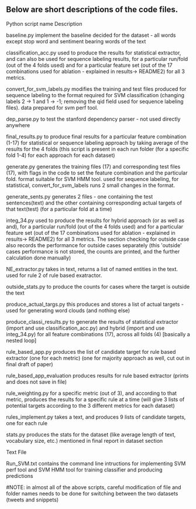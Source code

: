 ## Below are short descriptions of the code files.

Python script name			Description

baseline.py			implement the baseline decided for the dataset - all words except stop word and sentiment bearing words of the text

classification_acc.py		used to produce the results for statistical extractor, and can also be used for sequence labeling results, for a particular run/fold
				(out of the 4 folds used) and for a particular feature set (out of the 17 combinations used for ablation - explained in results->
				README2) for all 3 metrics.

convert_for_svm_labels.py	modifies the training and test files produced for sequence labeling to the format required for SVM classification (changing labels
				2 -> 1 and 1 -> -1; removing the qid field used for sequence labeling files). data prepared for svm perf tool.	

dep_parse.py			to test the stanford dependency parser - not used directly anywhere

final_results.py		to produce final results for a particular feature combination (1-17) for statistical or sequence labeling approach by taking average
				of the results for the 4 folds (this script is present in each run folder (for a specific fold 1-4) for each approach for each dataset)

generate.py			generates the training files (17) and corresponding test files (17), with flags in the code to set the feature combination and the
				particular fold. format suitable for SVM HMM tool. used for sequence labeling, for statistical, 
				convert_for_svm_labels runs 2 small changes in the format.

generate_sents.py		generates 2 files - one containing the test sentences(text) and the other containing corresponding actual targets of that text(test)
				(for a particular fold at a time)

integ_34.py			used to produce the results for hybrid approach (or as well as and), for a particular run/fold
				(out of the 4 folds used) and for a particular feature set (out of the 17 combinations used for ablation - explained in results->
				README2) for all 3 metrics. The section checking for outside case also records the performance for outside cases separately (this 
				'outside' cases performance is not stored, the counts are printed, and the further calculation done manually)

NE_extractor.py			takes in text, returns a list of named entities in the text. used for rule 2 of rule based exatractor.

outside_stats.py		to produce the counts for cases where the target is outside the text


produce_actual_targs.py		this produces and stores a list of actual targets - used for generating word clouds (and nothing else)

produce_classi_results.py	to generate the results of statistical extractor (import and use classification_acc.py) and hybrid (import and use integ_34.py)
				for all feature combinations (17), across all folds (4) [basically a nested loop]

rule_based_app.py		produces the list of candidate target for rule based extractor (one for each metric) (one for majority approach as well, cut out in
				final draft of paper)

rule_based_app_evaluation	produces results for rule based extractor (prints and does not save in file)

rule_weighting.py		for a specific metric (out of 3), and according to that metric, produces the results for a specific rule at a time (will give 3 lists
				of potential targets according to the 3 different metrics for each dataset)

rules_implement.py		takes a text, and produces 9 lists of candidate targets, one for each rule

stats.py			produces the stats for the dataset (like average length of text, vocabulary size, etc.) mentioned in final report in dataset section


Text File

Run_SVM.txt			contains the command line intructions for implementing SVM perf tool and SVM HMM tool for training classifier and producing predictions		

#NOTE:
in almost all of the above scripts, careful modification of file and folder names needs to be done for switching between the two datasets (tweets and snippets)




	
